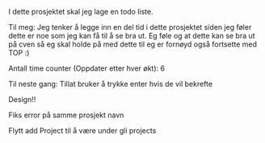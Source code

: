 I dette prosjektet skal jeg lage en todo liste.

Til meg: Jeg tenker å legge inn en del tid i dette prosjektet siden jeg føler dette er noe som jeg kan få til å se bra ut.
Eg føle og at dette kan se bra ut på cven så eg skal holde på med dette til eg er fornøyd også fortsette med TOP :)



Antall time counter (Oppdater etter hver økt): 6

Til neste gang: Tillat bruker å trykke enter hvis de vil bekrefte

Design!!

Fiks error på samme prosjekt navn

Flytt add Project til å være under gli projects